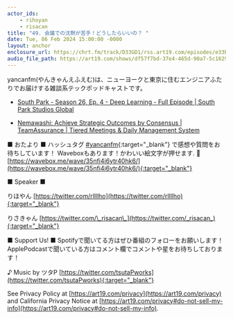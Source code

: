 ```yaml
---
actor_ids:
    - rihoyan
    - risacan
title: "49. 会議での沈黙が苦手！どうしたらいいの？ "
date: Tue, 06 Feb 2024 15:00:00 -0000
layout: anchor
enclosure_url: https://chrt.fm/track/D33GD1/rss.art19.com/episodes/e33bfc86-6b11-403c-af34-de0f15fab1ca.mp3?rss_browser=BAhJIglSdWJ5BjoGRVQ%3D--b5256dfb3e291f0e61e613b6a95f6f144da168ba
audio_file_path: https://art19.com/shows/df57f7bd-37e4-465d-90a7-5c18294f290b/episodes/e33bfc86-6b11-403c-af34-de0f15fab1ca/embed
---
```


yancanfm(やんきゃんえふえむ)は、ニューヨークと東京に住むエンジニアふたりでお届けする雑談系テックポッドキャストです。

- [South Park - Season 26, Ep. 4 - Deep Learning - Full Episode \| South Park Studios Global](https://www.southparkstudios.com/episodes/8byci4/south-park-deep-learning-season-26-ep-4)

- [Nemawashi: Achieve Strategic Outcomes by Consensus \| TeamAssurance \| Tiered Meetings & Daily Management System](https://teamassurance.com/blog/nemawashi-strategic-outcomes/)

■ おたより ■
ハッシュタグ [⁠#yancanfm](https://twitter.com/search?q=%E2%81%A0%23yancanfm&src=typed_query&f=live){:target="_blank"} で感想や質問をお待ちしています！
Waveboxもあります！かわいい絵文字が押せます. 🥰
[https://wavebox.me/wave/35nfi4i6ytr40hk6/⁠](https://wavebox.me/wave/35nfi4i6ytr40hk6/⁠){:target="_blank"}

■ Speaker ■

りほやん [⁠https://twitter.com/rllllho⁠](https://twitter.com/rllllho){:target="_blank"}

りさきゃん [⁠https://twitter.com/\_risacan\_⁠](https://twitter.com/_risacan_⁠){:target="_blank"}

■ Support Us! ■
Spotifyで聞いてる方はぜひ番組のフォローをお願いします！
ApplePodcastで聞いている方はコメント欄でコメントや星をお待ちしております！

♪ Music by ツタP [⁠https://twitter.com/tsutaPworks⁠](https://twitter.com/tsutaPworks){:target="_blank"}

See Privacy Policy at [https://art19.com/privacy](https://art19.com/privacy) and California Privacy Notice at [https://art19.com/privacy#do-not-sell-my-info](https://art19.com/privacy#do-not-sell-my-info).
